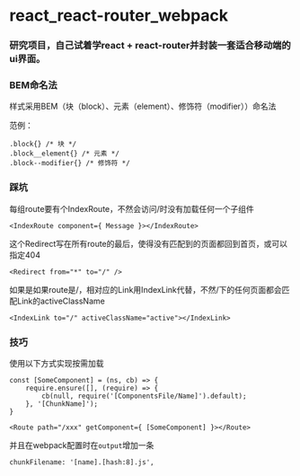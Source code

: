 # react_react-router_webpack


### 研究项目，自己试着学react + react-router并封装一套适合移动端的ui界面。



### BEM命名法
样式采用BEM（块（block）、元素（element）、修饰符（modifier））命名法

范例：
```
.block{} /* 块 */
.block__element{} /* 元素 */
.block--modifier{} /* 修饰符 */
```


### 踩坑

每组route要有个IndexRoute，不然会访问/时没有加载任何一个子组件
```
<IndexRoute component={ Message }></IndexRoute>
```

这个Redirect写在所有route的最后，使得没有匹配到的页面都回到首页，或可以指定404
```
<Redirect from="*" to="/" />
```

如果是如果route是/，相对应的Link用IndexLink代替，不然/下的任何页面都会匹配Link的activeClassName
```
<IndexLink to="/" activeClassName="active"></IndexLink>
```


### 技巧

使用以下方式实现按需加载
```
const [SomeComponent] = (ns, cb) => {
    require.ensure([], (require) => {
        cb(null, require('[ComponentsFile/Name]').default);
    }, '[ChunkName]');
}
```
```
<Route path="/xxx" getComponent={ [SomeComponent] }></Route>
```

并且在webpack配置时在`output`增加一条
```
chunkFilename: '[name].[hash:8].js',
```





